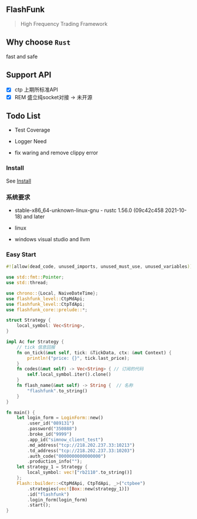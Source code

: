 ## FlashFunk

> High Frequency Trading Framework

## Why choose `Rust`

fast and safe 

## Support API 
- [x] ctp 上期所标准API  
- [x] REM 盛立纯socket对接 -> 未开源  

## Todo List

- Test Coverage

- Logger Need

- fix waring and remove clippy error

### Install

See [Install](./install.md)

### 系统要求

- stable-x86_64-unknown-linux-gnu - rustc 1.56.0 (09c42c458 2021-10-18) and later

- linux

- windows visual studio and llvm

### Easy Start

```rust
#![allow(dead_code, unused_imports, unused_must_use, unused_variables)]

use std::fmt::Pointer;
use std::thread;

use chrono::{Local, NaiveDateTime};
use flashfunk_level::CtpMdApi;
use flashfunk_level::CtpTdApi;
use flashfunk_core::prelude::*;

struct Strategy {
    local_symbol: Vec<String>,
}

impl Ac for Strategy {
    // tick 信息回报 
    fn on_tick(&mut self, tick: &TickData, ctx: &mut Context) { 
        println!("price: {}", tick.last_price);
    }
    fn codes(&mut self) -> Vec<String> { // 订阅的代码 
        self.local_symbol.iter().clone()
    }
    fn flash_name(&mut self) -> String {  // 名称
        "flashfunk".to_string()
    }
}

fn main() {
    let login_form = LoginForm::new()
        .user_id("089131")
        .password("350888")
        .broke_id("9999")
        .app_id("simnow_client_test")
        .md_address("tcp://218.202.237.33:10213")
        .td_address("tcp://218.202.237.33:10203")
        .auth_code("0000000000000000")
        .production_info("");
    let strategy_1 = Strategy {
        local_symbol: vec!["rb2110".to_string()]
    };
    Flash::builder::<CtpMdApi, CtpTdApi, _>("ctpbee")
        .strategies(vec![Box::new(strategy_1)])
        .id("flashfunk")
        .login_form(login_form)
        .start();
}

```










